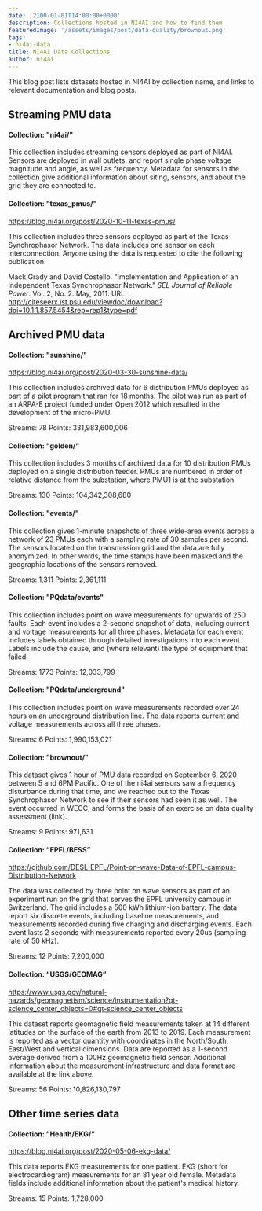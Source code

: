 ```yaml
---
date: '2100-01-01T14:00:00+0000'
description: Collections hosted in NI4AI and how to find them
featuredImage: '/assets/images/post/data-quality/brownout.png'
tags:
- ni4ai-data
title: NI4AI Data Collections
author: ni4ai
---
```


This blog post lists datasets hosted in NI4AI by collection name, and links to relevant documentation and blog posts.

## Streaming PMU data

#### Collection: "ni4ai/"

This collection includes streaming sensors deployed as part of NI4AI. Sensors are deployed in wall outlets, and report single phase voltage magnitude and angle, as well as frequency. Metadata for sensors in the collection give additional information about siting, sensors, and about the grid they are connected to.

#### Collection: "texas_pmus/"
https://blog.ni4ai.org/post/2020-10-11-texas-pmus/

This collection includes three sensors deployed as part of the Texas Synchrophasor Network. The data includes one sensor  on each interconnection. Anyone using the data is requested to cite the following publication.

Mack Grady and David Costello. "Implementation and Application of an Independent Texas Synchrophasor Network." *SEL Journal of Reliable Power*. Vol. 2, No. 2. May, 2011. URL: http://citeseerx.ist.psu.edu/viewdoc/download?doi=10.1.1.857.5454&rep=rep1&type=pdf


## Archived PMU data

#### Collection: "sunshine/"
https://blog.ni4ai.org/post/2020-03-30-sunshine-data/

This collection includes archived data for 6 distribution PMUs deployed as part of a pilot program that ran for 18 months. The pilot was run as part of an ARPA-E project funded under Open 2012 which resulted in the development of the micro-PMU.

Streams: 78
Points: 331,983,600,006


#### Collection: "golden/"

This collection includes 3 months of archived data for 10 distribution PMUs deployed on a single distribution feeder. PMUs are numbered in order of relative distance from the substation, where PMU1 is at the substation.

Streams: 130
Points: 104,342,308,680


#### Collection: "events/"

This collection gives 1-minute snapshots of three wide-area events across a network of 23 PMUs each with a sampling rate of 30 samples per second. The sensors located on the transmission grid and the data are fully anonymized. In other words, the time stamps have been masked and the geographic locations of the sensors removed.

Streams: 1,311
Points: 2,361,111

#### Collection: "PQdata/events"

This collection includes point on wave measurements for upwards of 250 faults. Each event includes a 2-second snapshot of data, including current and voltage measurements for all three phases. Metadata for each event includes labels obtained through detailed investigations into each event. Labels include the cause, and (where relevant) the type of equipment that failed.

Streams: 1773
Points: 12,033,799

#### Collection: "PQdata/underground"

This collection includes point on wave measurements recorded over 24 hours on an underground distribution line. The data reports current and voltage measurements across all three phases.

Streams: 6
Points: 1,990,153,021

#### Collection: "brownout/"
This dataset gives 1 hour of PMU data recorded on September 6, 2020 between 5 and 6PM Pacific. One of the ni4ai sensors saw a frequency disturbance during that time, and we reached out to the Texas Synchrophasor Network to see if their sensors had seen it as well. The event occurred in WECC, and forms the basis of an exercise on data quality assessment (link).

Streams: 9
Points: 971,631

#### Collection: “EPFL/BESS”
https://github.com/DESL-EPFL/Point-on-wave-Data-of-EPFL-campus-Distribution-Network 

The data was collected by three point on wave sensors as part of an experiment run on the grid that serves the EPFL university campus in Switzerland. The grid includes a 560 kWh lithium-ion battery. The data report six discrete events, including baseline measurements, and measurements recorded during five charging and discharging events. Each event lasts 2 seconds with measurements reported every 20us (sampling rate of 50 kHz).

Streams: 12
Points: 7,200,000

#### Collection: “USGS/GEOMAG”
https://www.usgs.gov/natural-hazards/geomagnetism/science/instrumentation?qt-science_center_objects=0#qt-science_center_objects

This dataset reports geomagnetic field measurements taken at 14 different latitudes on the surface of the earth from 2013 to 2019. Each measurement is reported as a vector quantity with coordinates in the North/South, East/West and vertical dimensions. Data are reported as a 1-second average derived from a 100Hz geomagnetic field sensor. Additional information about the measurement infrastructure and data format are available at the link above. 

Streams: 56
Points: 10,826,130,797


## Other time series data
#### Collection: “Health/EKG/”
https://blog.ni4ai.org/post/2020-05-06-ekg-data/ 

This data reports EKG measurements for one patient. EKG (short for electrocardiogram) measurements for an 81 year old female. Metadata fields include additional information about the patient's medical history.

Streams: 15
Points: 1,728,000

